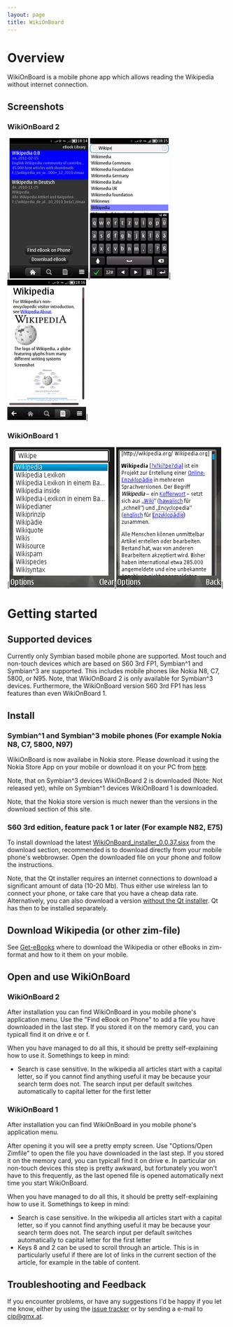 ```yaml
---
layout: page
title: WikiOnBoard
---
```


# Overview

WikiOnBoard is a mobile phone app which allows reading the Wikipedia without internet connection.

## Screenshots 

### WikiOnBoard 2

|![Library](images/screenshot_2_library_w180.png)|![Index](images/screenshot_2_index_w180.png)|![Article](images/screenshot_2_article_w180.png)|

### WikiOnBoard 1

|![Index](images/screenshot_index.png)|![Article](images/screenshot_article.png)|

# Getting started

## Supported devices

Currently only Symbian based mobile phone are supported. Most touch and non-touch devices which are based
 on S60 3rd FP1, Symbian^1 and Symbian^3 are supported. This includes mobile phones like Nokia N8, C7, 5800, or N95.
 Note, that WikiOnBoard 2 is only available for Symbian^3 devices. Furthermore, the WikiOnBoard version S60 3rd FP1 
 has less features than even WikiOnBoard 1. 
 
## Install

### Symbian^1 and Symbian^3 mobile phones (For example Nokia N8, C7, 5800, N97)

WikiOnBoard is now availabe in Nokia store. Please download it using the Nokia Store App on your mobile or download it on your PC from [here](http://store.ovi.com/content/148305).

Note, that on Symbian^3 devices WikiOnBoard 2 is downloaded (Note: Not released yet), while on Symbian^1 devices WikiOnBoard 1 is downloaded.

Note, that the Nokia store version is much newer than the versions in the download section of this site. 


### S60 3rd edition, feature pack 1 or later (For example N82, E75)

To install download the latest [WikiOnBoard_installer_0.0.37.sisx](https://github.com/downloads/cip/WikiOnBoard/WikiOnBoard_installer_0.0.37.sisx)  from the download section, recommended is to download directly from your mobile phone's webbrowser. Open the downloaded file on your phone and follow the instructions.

Note, that the Qt installer requires an internet connections to download a significant amount of data (10-20 Mb). Thus either use wireless lan to connect your phone, or take care that you have a cheap data rate.  Alternatively, you can also download a version [without the Qt installer](https://github.com/downloads/cip/WikiOnBoard/wikionboard_0.0.37.sis). Qt has then to be installed separately.

## Download Wikipedia (or other zim-file)

See [Get-eBooks](Get-eBooks.html) where to download the Wikipedia or other eBooks in zim-format and how to it them on your mobile.


## Open and use WikiOnBoard

### WikiOnBoard 2

After installation you can find WikiOnBoard in you mobile phone's application menu. Use the "Find eBook on Phone" to add a file you have downloaded in the last step. If you stored it on the memory card, you can typicall find it on drive e or f.

When you have managed to do all this, it should be pretty self-explaining how to use it. Somethings to keep in mind:

* Search is case sensitive. In the wikipedia all articles start with a capital letter, so if you cannot find anything useful it may be because your search term does not. The search input per default  switches automatically to capital letter for the first letter

### WikiOnBoard 1 

After installation you can find WikiOnBoard in you mobile phone's application menu. 

After opening it you will see a pretty empty screen. Use "Options/Open Zimfile" to open the file you have downloaded in the last step. If you stored it on the memory card, you can typicall find it on drive e. In particular on non-touch devices this  step is pretty awkward, but fortunately you won't have to this frequently, as the last opened file is opened automatically next time you start WikiOnBoard.

When you have managed to do all this, it should be pretty self-explaining how to use it. Somethings to keep in mind:

* Search is case sensitive. In the wikipedia all articles start with a capital letter, so if you cannot find anything useful it may be because your search term does not. The search input per default  switches automatically to capital letter for the first letter
* Keys 8 and 2 can be used to scroll through an article. This is in particularly useful if there are lot of links in the current section of the article, for example in the table of content.
 
## Troubleshooting and Feedback

If you encounter problems, or have any suggestions I'd be happy if you let me know, either by using the [issue tracker](http://github.com/cip/WikiOnBoard/issues) or by sending a e-mail to cip@gmx.at.
